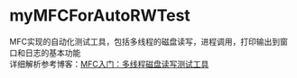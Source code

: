 # myMFCForAutoRWTest

MFC实现的自动化测试工具，包括多线程的磁盘读写，进程调用，打印输出到窗口和日志的基本功能  
详细解析参考博客：[MFC入门：多线程磁盘读写测试工具](http://47.100.221.149:9010/blog/post/admin/MFC%E5%85%A5%E9%97%A8%EF%BC%9A%E4%B8%80%E4%B8%AA%E7%A3%81%E7%9B%98%E8%AF%BB%E5%86%99%E6%B5%8B%E8%AF%95%E5%B7%A5%E5%85%B7)  
